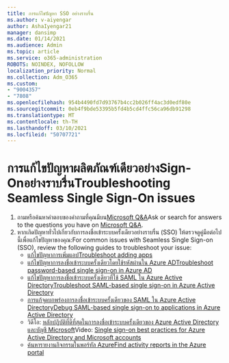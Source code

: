 ```yaml
---
title: การแก้ไขปัญหา SSO อย่างราบรื่น
ms.author: v-aiyengar
author: AshaIyengar21
manager: dansimp
ms.date: 01/14/2021
ms.audience: Admin
ms.topic: article
ms.service: o365-administration
ROBOTS: NOINDEX, NOFOLLOW
localization_priority: Normal
ms.collection: Adm_O365
ms.custom:
- "9004357"
- "7808"
ms.openlocfilehash: 954b4490fd7d93767b4cc2b026ff4ac3d0edf80e
ms.sourcegitcommit: 0eb4f9bde53395b5fd4b5cd4ffc56ca96db91298
ms.translationtype: MT
ms.contentlocale: th-TH
ms.lasthandoff: 03/10/2021
ms.locfileid: "50707721"
---
```

# <a name="troubleshooting-seamless-single-sign-on-issues"></a><span data-ttu-id="1e080-102">การแก้ไขปัญหาผลิตภัณฑ์เดียวอย่างSign-Onอย่างราบรื่น</span><span class="sxs-lookup"><span data-stu-id="1e080-102">Troubleshooting Seamless Single Sign-On issues</span></span>

1. <span data-ttu-id="1e080-103">ถามหรือค้นหาคําตอบของคําถามที่คุณมีบน[Microsoft Q&A](https://docs.microsoft.com/azure/active-directory/reports-monitoring/howto-find-activity-reports#troubleshoot-issues-with-activity-reports)</span><span class="sxs-lookup"><span data-stu-id="1e080-103">Ask or search for answers to the questions you have on [Microsoft Q&A](https://docs.microsoft.com/azure/active-directory/reports-monitoring/howto-find-activity-reports#troubleshoot-issues-with-activity-reports).</span></span>
1. <span data-ttu-id="1e080-104">หากเกิดปัญหาทั่วไปเกี่ยวกับการลงชื่อเข้าระบบครั้งเดียวอย่างราบรื่น (SSO) ให้ตรวจดูคู่มือต่อไปนี้เพื่อแก้ไขปัญหาของคุณ:</span><span class="sxs-lookup"><span data-stu-id="1e080-104">For common issues with Seamless Single Sign-on (SSO), review the following guides to troubleshoot your issue:</span></span>
    - [<span data-ttu-id="1e080-105">แก้ไขปัญหาการเพิ่มแอป</span><span class="sxs-lookup"><span data-stu-id="1e080-105">Troubleshoot adding apps</span></span>](https://docs.microsoft.com/azure/active-directory/manage-apps/troubleshoot-adding-apps) 
    - [<span data-ttu-id="1e080-106">แก้ไขปัญหาการลงชื่อเข้าระบบครั้งเดียวโดยใช้รหัสผ่านใน Azure AD</span><span class="sxs-lookup"><span data-stu-id="1e080-106">Troubleshoot password-based single sign-on in Azure AD</span></span>](https://docs.microsoft.com/azure/active-directory/manage-apps/troubleshoot-password-based-sso) 
    - [<span data-ttu-id="1e080-107">แก้ไขปัญหาการลงชื่อเข้าระบบครั้งเดียวที่ใช้ SAML ใน Azure Active Directory</span><span class="sxs-lookup"><span data-stu-id="1e080-107">Troubleshoot SAML-based single sign-on in Azure Active Directory</span></span>](https://docs.microsoft.com/azure/active-directory/manage-apps/troubleshoot-saml-based-sso) 
    - [<span data-ttu-id="1e080-108">การแก้จุดบกพร่องการลงชื่อเข้าระบบครั้งเดียวของ SAML ใน Azure Active Directory</span><span class="sxs-lookup"><span data-stu-id="1e080-108">Debug SAML-based single sign-on to applications in Azure Active Directory</span></span>](https://docs.microsoft.com/azure/active-directory/manage-apps/debug-saml-sso-issues) 
    - <span data-ttu-id="1e080-109">วิดีโอ: [หลักปฏิบัติที่ดีที่สุดในการลงชื่อเข้าระบบครั้งเดียวของ Azure Active Directory และบัญชี Microsoft](https://azure.microsoft.com/resources/videos/ignite-2018-single-sign-on-best-practices-for-azure-active-directory-and-microsoft-accounts/)</span><span class="sxs-lookup"><span data-stu-id="1e080-109">Video: [Single sign-on best practices for Azure Active Directory and Microsoft accounts](https://azure.microsoft.com/resources/videos/ignite-2018-single-sign-on-best-practices-for-azure-active-directory-and-microsoft-accounts/)</span></span> 
    - [<span data-ttu-id="1e080-110">ค้นหารายงานกิจกรรมในพอร์ทัล Azure</span><span class="sxs-lookup"><span data-stu-id="1e080-110">Find activity reports in the Azure portal</span></span>](https://docs.microsoft.com/azure/active-directory/reports-monitoring/howto-find-activity-reports#troubleshoot-issues-with-activity-reports)